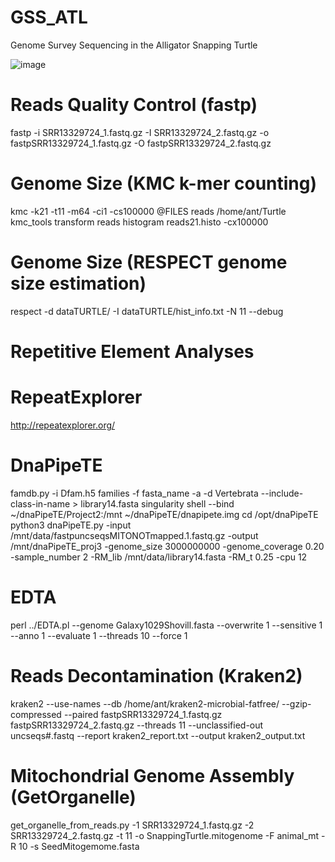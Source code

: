 # GSS_ATL
Genome Survey Sequencing in the Alligator Snapping Turtle

![image](https://user-images.githubusercontent.com/47224963/234122516-f5bd0e67-999d-433a-811b-544a5b54fa6b.png)

# Reads Quality Control (fastp)
fastp -i SRR13329724_1.fastq.gz -I SRR13329724_2.fastq.gz -o fastpSRR13329724_1.fastq.gz -O fastpSRR13329724_2.fastq.gz

# Genome Size (KMC k-mer counting)
kmc -k21 -t11 -m64 -ci1 -cs100000 @FILES reads /home/ant/Turtle
kmc_tools transform reads histogram reads21.histo -cx100000

# Genome Size (RESPECT genome size estimation)
respect -d dataTURTLE/ -I dataTURTLE/hist_info.txt -N 11 --debug

# Repetitive Element Analyses
# RepeatExplorer
http://repeatexplorer.org/

# DnaPipeTE
famdb.py -i Dfam.h5 families -f fasta_name -a -d Vertebrata --include-class-in-name > library14.fasta
singularity shell --bind ~/dnaPipeTE/Project2:/mnt ~/dnaPipeTE/dnapipete.img
cd /opt/dnaPipeTE
python3 dnaPipeTE.py -input /mnt/data/fastpuncseqsMITONOTmapped.1.fastq.gz -output /mnt/dnaPipeTE_proj3 -genome_size 3000000000 -genome_coverage 0.20 -sample_number 2 -RM_lib /mnt/data/library14.fasta -RM_t 0.25 -cpu 12

# EDTA
perl ../EDTA.pl --genome Galaxy1029Shovill.fasta --overwrite 1 --sensitive 1 --anno 1 --evaluate 1 --threads 10 --force 1

# Reads Decontamination (Kraken2)
kraken2 --use-names --db /home/ant/kraken2-microbial-fatfree/ --gzip-compressed --paired fastpSRR13329724_1.fastq.gz fastpSRR13329724_2.fastq.gz --threads 11 --unclassified-out uncseqs#.fastq --report kraken2_report.txt --output kraken2_output.txt


# Mitochondrial Genome Assembly (GetOrganelle)

get_organelle_from_reads.py -1 SRR13329724_1.fastq.gz -2 SRR13329724_2.fastq.gz -t 11 -o SnappingTurtle.mitogenome -F animal_mt -R 10 -s SeedMitogemome.fasta
